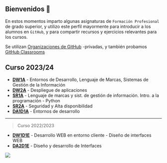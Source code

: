 ## Bienvenidos 👋

En estos momentos imparto algunas asignaturas de `Formación Profesional` de grado superior, y utilizo este perfil mayormente para introducir a los alumnos en `GitHub`, y para compartir recursos y ejercicios relevantes para los cursos.

Se utilizan [Organizaciones de GitHub](https://docs.github.com/es/organizations) -privadas, y también probamos [GitHub Classrooms](https://classroom.github.com/)

## Curso 2023/24

- [**DW1A**](https://github.com/DW1A) - Entornos de Desarrollo, Lenguaje de Marcas, Sistemas de Gestión de la Información
- [**DW2A**](https://github.com/DW2A) - Despliegue de aplicaciones
- [**SR1A**](https://github.com/SR1Agrupo) - Lenguaje de marcas y sist. de gestión de información. Intro. a la programación - Python
- [**SR2A**](https://github.com/SR2A) - Seguridad y Alta disponibilidad
- [**DA1D1A**](https://github.com/DA1D1A23) - Entornos de desarrollo

---

> Curso 2022/2023

- [**DW1D1E**](https://github.com/DW1D1E) - Desarrollo WEB en entorno cliente - Diseño de interfaces WEB
- [**DA2D1E**](https://github.com/DA2D1E-B2-IES-Clara-del-Rey) - Diseño y desarrollo de Interfaces

![](https://komarev.com/ghpvc/?username=joanh&color=green)
